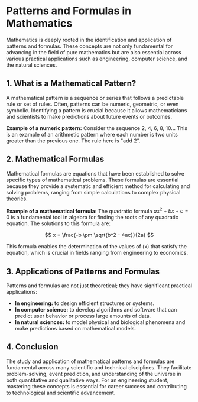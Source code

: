 # Patterns and Formulas in Mathematics

Mathematics is deeply rooted in the identification and application of patterns and formulas. These concepts are not only fundamental for advancing in the field of pure mathematics but are also essential across various practical applications such as engineering, computer science, and the natural sciences.

## 1. What is a Mathematical Pattern?

A mathematical pattern is a sequence or series that follows a predictable rule or set of rules. Often, patterns can be numeric, geometric, or even symbolic. Identifying a pattern is crucial because it allows mathematicians and scientists to make predictions about future events or outcomes.

**Example of a numeric pattern:**
Consider the sequence 2, 4, 6, 8, 10... This is an example of an arithmetic pattern where each number is two units greater than the previous one. The rule here is "add 2".

## 2. Mathematical Formulas

Mathematical formulas are equations that have been established to solve specific types of mathematical problems. These formulas are essential because they provide a systematic and efficient method for calculating and solving problems, ranging from simple calculations to complex physical theories.

**Example of a mathematical formula:**
The quadratic formula $ax^2 + bx + c = 0$ is a fundamental tool in algebra for finding the roots of any quadratic equation. The solutions to this formula are:

$$
x = \frac{-b \pm \sqrt{b^2 - 4ac}}{2a}
$$

This formula enables the determination of the values of \(x\) that satisfy the equation, which is crucial in fields ranging from engineering to economics.

## 3. Applications of Patterns and Formulas

Patterns and formulas are not just theoretical; they have significant practical applications:

- **In engineering:** to design efficient structures or systems.
- **In computer science:** to develop algorithms and software that can predict user behavior or process large amounts of data.
- **In natural sciences:** to model physical and biological phenomena and make predictions based on mathematical models.

## 4. Conclusion

The study and application of mathematical patterns and formulas are fundamental across many scientific and technical disciplines. They facilitate problem-solving, event prediction, and understanding of the universe in both quantitative and qualitative ways. For an engineering student, mastering these concepts is essential for career success and contributing to technological and scientific advancement.
